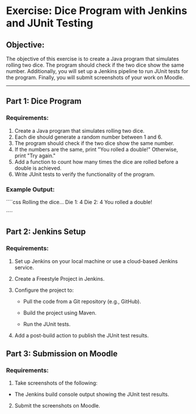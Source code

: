 # Exercise: Dice Program with Jenkins and JUnit Testing

## Objective:
The objective of this exercise is to create a Java program that simulates rolling two dice. The program should check if the two dice show the same number. Additionally, you will set up a Jenkins pipeline to run JUnit tests for the program. Finally, you will submit screenshots of your work on Moodle.

---

## Part 1: Dice Program

### Requirements:
1. Create a Java program that simulates rolling two dice.
2. Each die should generate a random number between 1 and 6.
3. The program should check if the two dice show the same number.
4. If the numbers are the same, print "You rolled a double!" Otherwise, print "Try again."
5. Add a function to count how many times the dice are rolled before a double is achieved.
6. Write JUnit tests to verify the functionality of the program.

### Example Output:

´´´´css
Rolling the dice...
Die 1: 4
Die 2: 4
You rolled a double!

´´´´
## Part 2: Jenkins Setup
### Requirements:
1. Set up Jenkins on your local machine or use a cloud-based Jenkins service.

2. Create a Freestyle Project in Jenkins.

3. Configure the project to:

    - Pull the code from a Git repository (e.g., GitHub).

    - Build the project using Maven.

    - Run the JUnit tests.

4. Add a post-build action to publish the JUnit test results.


## Part 3: Submission on Moodle

### Requirements:
1. Take screenshots of the following:

- The Jenkins build console output showing the JUnit test results.

2. Submit the screenshots on Moodle.

